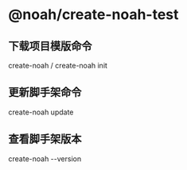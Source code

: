 # @noah/create-noah-test

## 下载项目模版命令
create-noah / create-noah init

## 更新脚手架命令
create-noah update

## 查看脚手架版本
create-noah --version